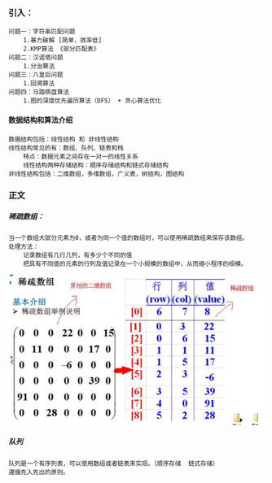 ### 引入：   
    问题一：字符串匹配问题   
        1.暴力破解 [简单，效率低]  
        2.KMP算法 《部分匹配表》  
    问题二：汉诺塔问题  
        1.分治算法  
    问题三：八皇后问题  
        1.回溯算法  
    问题四：马踏棋盘算法  
        1.图的深度优先遍历算法（DFS） + 贪心算法优化  
#### 数据结构和算法介绍
    数据结构包括：线性结构 和 非线性结构  
    线性结构常见的有：数组、队列、链表和栈  
        特点：数据元素之间存在一对一的线性关系  
        线性结构两种存储结构：顺序存储结构和链式存储结构  
    非线性结构包括：二维数组，多维数组，广义表，树结构，图结构  
### 正文  
##### 稀疏数组：  
    当一个数组大部分元素为0，或者为同一个值的数组时，可以使用稀疏数组来保存该数组。  
    处理方法：  
        记录数组有几行几列，有多少个不同的值  
        把具有不同值的元素的行列及值记录在一个小规模的数组中，从而缩小程序的规模。
![稀疏数组举例说明.png](稀疏数组举例说明.png)  

##### 队列
    队列是一个有序列表，可以使用数组或者链表来实现。（顺序存储  链式存储）
    遵循先入先出的原则。
        